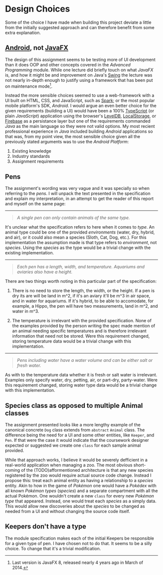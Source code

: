 # Design Choices

Some of the choice I have made when building this project deviate a little from
the initially suggested approach and can therefore benefit from some extra
explanation.

## [Android][], not [JavaFX][]

The design of this assignment seems to be testing more of UI development than it
does OOP and other concepts covered in the _Advanced Programming_ module.
While one lecture did briefly touch on what _JavaFX_ is, and how it might be
and improvement on Java's [Swing][] the lecture was not nearly in-depth enough
to justify using a framework that has been put on maintenance mode[^1].

Instead the more sensible choices seemed to use a web-framework with a UI built
on HTML, CSS, and JavaScript, such as [Spark][]; or the most popular mobile
platform's SDK, _Android_. I would argue an even better choice for the given
requirements (building a UI) would have been a 100% [TypeScript][] (or plain
_JavaScript_) application using the browser's [LevelDB][], [LocalStorage][], or
[Firebase][] as a persistance layer but one of the requirements commanded _Java_
as the main language so they were not valid options. My most recient
professional experience in _Java_ included building _Android_ applications so
that was, from my point view, the most sensible choice given all the previously
stated arguments was to use the _Android Platform_:

1.  Existing knowledge
1.  Industry standards
1.  Assignment requirements

## Pens

The assignment's wording was very vague and it was specially so when referring
to the _pens_. I will unpack the text presented in the specification and explain
my interpretation, in an attempt to get the reader of this report and myself on
the same page:

---

> _A single pen can only contain animals of the same type._

It's unclear what the specification refers to here when it comes to _type_. An
animal type could be one of the provided _environments_ (water, dry, hybrid,
and air), or it could also mean a species (Sloth, Cat, Dog, etc.). For this
implementation the assumption made is that type refers to _environment_, not
_species_. Using the _species_ as the type would be a trivial change with the
existing implementation.

---

> _Each pen has a length, width, and temperature. Aquariums and aviaries also
> have a height._

There are two things worth noting in this particular part of the specification:

1.  There is no need to store the length, the width, or the height. If a pen is
dry its are will be land in m^2, if it's an aviary it'll be m^3 in air space,
and in water for aquariums. If it's hybrid, to be able to accomodate, for
example, a Hippo, the pen will have two measurements, land in m^2, and water in
m^3.

2.  The temperature is irrelevant with the provided specification. None of the
examples provided by the person writing the spec made mention of an animal
needing specific temperatures and is therefore irrelevant information that need
not be stored. Were this requirement changed, storing temperature data would be
a trivial change with this implementation.

---

> _Pens including water have a water volume and can be either salt or fresh
> water._

As with to the temperature data whether it is fresh or salt water is irrelevant.
Examples only specify water, dry, petting, air, or part-dry, party-water. Were
this requirement changed, storing water type data would be a trivial change
with this implementation.

## Species class as opposed to multiple Animal classes

The assignment presented looks like a more lengthy example of the canonical
concrete `Dog` class extends from `abstract` `Animal` class. The difference
being the need for a UI and some other entities, like `Keeper`, and `Pen`. If
that were the case it would indicate that the coursework designer expected or
suggested we create one `class` for each sample animal provided.

While that approach works, I believe it would be severely defficient in a
real-world application when managing a zoo. The most obvious short-coming of
the (TODO)afformentioned architecture is that any new species registered by the
zoo would require actual source code change. Instead I propose this: treat each
animal entity as having a relationship to a _species_ entity. Akin to how in the
game of _Pokémon_ one would have a _Pokédex_ with all known _Pokémon types_
(_species_) and a separate compartment with all the actual Pokémon. One
wouldn't create a new `class` for every new _Pokémon type_ that appeared.
Instead, one would treat each _species_ as a simply data. This would allow new
discoveries about the _species_ to be changed as needed from a UI and without
changing the source code itself.

## Keepers don't have a type

The module specification makes each of the initial Keepers be responsible for a
given type of pen. I have chosen not to do that. It seems to be a silly choice.
To change that it's a trivial modification.

[android]: https://android.com
[javafx]: https://www.wikiwand.com/en/JavaFX
[swing]: https://www.wikiwand.com/en/Swing_(Java)
[spark]: http://sparkjava.com/
[typescript]: https://www.typescriptlang.org/
[leveldb]: http://leveldb.org/
[localstorage]: https://html.spec.whatwg.org/multipage/webstorage.html
[firebase]: https://firebase.google.com/
[^1]: Last version is JavaFX 8, released nearly 4 years ago in March of 2014.
